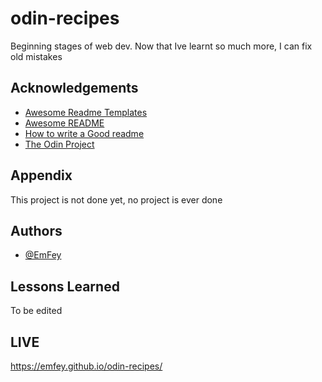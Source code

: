 # odin-recipes
Beginning stages of web dev. Now that Ive learnt so much more, I can fix old mistakes


## Acknowledgements

 - [Awesome Readme Templates](https://awesomeopensource.com/project/elangosundar/awesome-README-templates)
 - [Awesome README](https://github.com/matiassingers/awesome-readme)
 - [How to write a Good readme](https://bulldogjob.com/news/449-how-to-write-a-good-readme-for-your-github-project)
 - [The Odin Project](https://www.theodinproject.com/)

## Appendix

This project is not done yet, no project is ever done


## Authors

- [@EmFey](https://github.com/EmFey)


## Lessons Learned

To be edited

## LIVE
https://emfey.github.io/odin-recipes/